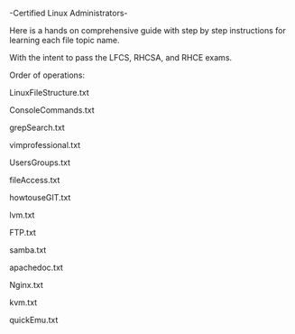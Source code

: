 -Certified Linux Administrators-

Here is a hands on comprehensive guide with step by step instructions for learning each file topic name. 

With the intent to pass the LFCS, RHCSA, and RHCE exams.




Order of operations:



LinuxFileStructure.txt

ConsoleCommands.txt

grepSearch.txt

vimprofessional.txt

UsersGroups.txt

fileAccess.txt

howtouseGIT.txt

lvm.txt

FTP.txt

samba.txt

apachedoc.txt

Nginx.txt

kvm.txt

quickEmu.txt

